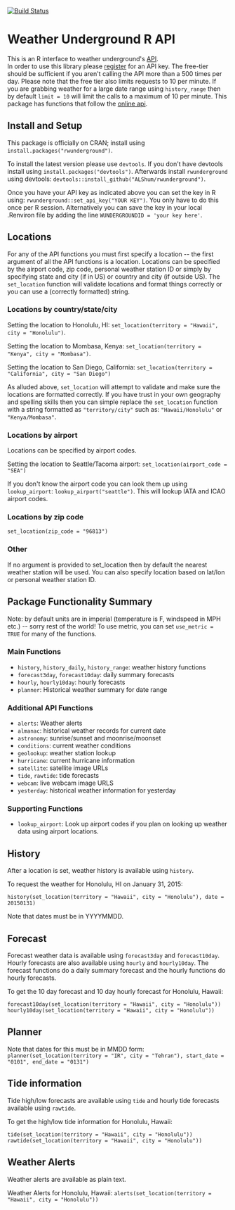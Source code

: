 [![Build Status](https://travis-ci.org/ALShum/rwunderground.svg)](https://travis-ci.org/ALShum/rwunderground)

# Weather Underground R API

This is an R interface to weather underground's [API](http://www.wunderground.com/weather/api).  
In order to use this library please [register](http://www.wunderground.com/weather/api/d/login.html) for an API key.
The free-tier should be sufficient if you aren't calling the API more than a 500 times per day.  Please note that the free tier also limits requests to 10 per minute.  If you are grabbing weather for a large date range using `history_range` then by default `limit = 10` will limit the calls to a maximum of 10 per minute.  This package
has functions that follow the [online api](http://www.wunderground.com/weather/api/d/docs).

## Install and Setup

This package is officially on CRAN; install using `install.packages("rwunderground")`.

To install the latest version please use `devtools`.  If you don't have devtools install using `install.packages("devtools")`.  Afterwards install `rwunderground` using devtools: `devtools::install_github("ALShum/rwunderground")`.

Once you have your API key as indicated above you can set the key in R using: `rwunderground::set_api_key("YOUR KEY")`.  You only have to do this once per R session.  Alternatively you can save the key in your local .Renviron file by adding the line `WUNDERGROUNDID = 'your key here'`.

## Locations
For any of the API functions you must first specify a location -- the first argument of all the API functions is a location.  Locations can be specified by the airport code, zip code, personal weather station ID or simply by specifying state and city (if in US) or country and city (if outside US).  The `set_location` function will validate locations and format things correctly or you can use a (correctly formatted) string.

### Locations by country/state/city
Setting the location to Honolulu, HI:
`set_location(territory = "Hawaii", city = "Honolulu")`.  

Setting the location to Mombasa, Kenya: 
`set_location(territory = "Kenya", city = "Mombasa")`.

Setting the location to San Diego, California:
`set_location(territory = "California", city = "San Diego")`

As alluded above, `set_location` will attempt to validate and make sure the locations are formatted correctly.  If you have trust in your own geography and spelling skills then you can simple replace the `set_location` function with a string formatted as `"territory/city"` such as: `"Hawaii/Honolulu"` or `"Kenya/Mombasa"`.

### Locations by airport
Locations can be specified by airport codes.

Setting the location to Seattle/Tacoma airport:
`set_location(airport_code = "SEA")`

If you don't know the airport code you can look them up using `lookup_airport`:
`lookup_airport("seattle")`.  This will lookup IATA and ICAO airport codes.

### Locations by zip code
`set_location(zip_code = "96813")`

### Other
If no argument is provided to set_location then by default the nearest weather station will be used.  You can also specify location based on lat/lon or personal weather station ID.

## Package Functionality Summary
Note: by default units are in imperial (temperature is F, windspeed in MPH etc.) -- sorry rest of the world!  To use metric, you can set `use_metric = TRUE` for many of the functions.

### Main Functions
* `history`, `history_daily`, `history_range`: weather history functions
* `forecast3day`, `forecast10day`: daily summary forecasts
* `hourly`, `hourly10day`: hourly forecasts
* `planner`: Historical weather summary for date range

### Additional API Functions
* `alerts`: Weather alerts
* `almanac`: historical weather records for current date
* `astronomy`: sunrise/sunset and moonrise/moonset
* `conditions`: current weather conditions
* `geolookup`: weather station lookup
* `hurricane`: current hurricane information
* `satellite`: satellite image URLs
* `tide`, `rawtide`: tide forecasts
* `webcam`: live webcam image URLS
* `yesterday`: historical weather information for yesterday

### Supporting Functions
* `lookup_airport`: Look up airport codes if you plan on looking up weather data using airport locations.

## History
After a location is set, weather history is available using `history`.

To request the weather for Honolulu, HI on January 31, 2015:

`history(set_location(territory = "Hawaii", city = "Honolulu"), date = 20150131)`

Note that dates must be in YYYYMMDD.

## Forecast
Forecast weather data is available using `forecast3day` and `forecast10day`.  Hourly forecasts are also available using `hourly` and  `hourly10day`.  The forecast functions do a daily summary forecast and the hourly functions do hourly forecasts.

To get the 10 day forecast and 10 day hourly forecast for Honolulu, Hawaii:

`forecast10day(set_location(territory = "Hawaii", city = "Honolulu"))`
`hourly10day(set_location(territory = "Hawaii", city = "Honolulu"))`

## Planner
Note that dates for this must be in MMDD form:
`planner(set_location(territory = "IR", city = "Tehran"), start_date = "0101", end_date = "0131")`

## Tide information
Tide high/low forecasts are available using `tide` and hourly tide forecasts available using `rawtide`.

To get the high/low tide information for Honolulu, Hawaii:

`tide(set_location(territory = "Hawaii", city = "Honolulu"))`
`rawtide(set_location(territory = "Hawaii", city = "Honolulu"))`

## Weather Alerts
Weather alerts are available as plain text.

Weather Alerts for Honolulu, Hawaii:
`alerts(set_location(territory = "Hawaii", city = "Honolulu"))`
